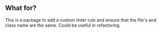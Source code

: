 ## What for?

This is a package to add a custom linter rule and ensure that the file's and class name are the same. Could be useful in refactoring.
